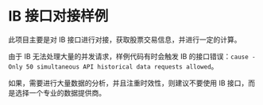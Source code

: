 IB 接口对接样例
================

此项目主要是对 IB 接口进行对接，获取股票交易信息，并进行一定的计算。

由于 IB 无法处理大量的并发请求，样例代码有时会触发 IB 的接口错误：`cause - Only 50 simultaneous API historical data requests allowed`。

如果，需要进行大量数据的分析，并且注重时效性，则建议不要使用 IB 接口，而是选择一个专业的数据提供商。
